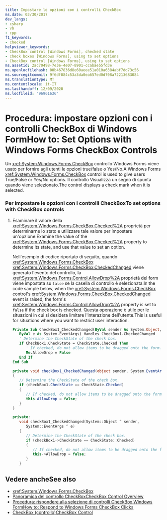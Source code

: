 ```yaml
---
title: Impostare le opzioni con i controlli CheckBox
ms.date: 03/30/2017
dev_langs:
- csharp
- vb
- cpp
f1_keywords:
- checked
helpviewer_keywords:
- CheckBox control [Windows Forms], checked state
- check boxes [Windows Forms], using to set options
- CheckBox control [Windows Forms], using to set options
ms.assetid: 2ac70498-7e3e-4e07-8901-ccabaeb5fd3e
ms.openlocfilehash: 00b467836d8e60aeee51a010a6384abf7dd73c56
ms.sourcegitcommit: 9f6df084c53a3da0ea657ed0d708a72213683084
ms.translationtype: MT
ms.contentlocale: it-IT
ms.lasthandoff: 12/09/2020
ms.locfileid: "96961636"
---
```

# <a name="how-to-set-options-with-windows-forms-checkbox-controls"></a><span data-ttu-id="32f12-102">Procedura: impostare opzioni con i controlli CheckBox di Windows Form</span><span class="sxs-lookup"><span data-stu-id="32f12-102">How to: Set Options with Windows Forms CheckBox Controls</span></span>
<span data-ttu-id="32f12-103">Un <xref:System.Windows.Forms.CheckBox> controllo Windows Forms viene usato per fornire agli utenti le opzioni true/false o Yes/No.</span><span class="sxs-lookup"><span data-stu-id="32f12-103">A Windows Forms <xref:System.Windows.Forms.CheckBox> control is used to give users True/False or Yes/No options.</span></span> <span data-ttu-id="32f12-104">Il controllo Visualizza un segno di spunta quando viene selezionato.</span><span class="sxs-lookup"><span data-stu-id="32f12-104">The control displays a check mark when it is selected.</span></span>  
  
### <a name="to-set-options-with-checkbox-controls"></a><span data-ttu-id="32f12-105">Per impostare le opzioni con i controlli CheckBox</span><span class="sxs-lookup"><span data-stu-id="32f12-105">To set options with CheckBox controls</span></span>  
  
1. <span data-ttu-id="32f12-106">Esaminare il valore della <xref:System.Windows.Forms.CheckBox.Checked%2A> proprietà per determinarne lo stato e utilizzare tale valore per impostare un'opzione.</span><span class="sxs-lookup"><span data-stu-id="32f12-106">Examine the value of the <xref:System.Windows.Forms.CheckBox.Checked%2A> property to determine its state, and use that value to set an option.</span></span>  
  
     <span data-ttu-id="32f12-107">Nell'esempio di codice riportato di seguito, quando <xref:System.Windows.Forms.CheckBox> <xref:System.Windows.Forms.CheckBox.CheckedChanged> viene generato l'evento del controllo, la <xref:System.Windows.Forms.Control.AllowDrop%2A> proprietà del form viene impostata su `false` se la casella di controllo è selezionata.</span><span class="sxs-lookup"><span data-stu-id="32f12-107">In the code sample below, when the <xref:System.Windows.Forms.CheckBox> control's <xref:System.Windows.Forms.CheckBox.CheckedChanged> event is raised, the form's <xref:System.Windows.Forms.Control.AllowDrop%2A> property is set to `false` if the check box is checked.</span></span> <span data-ttu-id="32f12-108">Questa operazione è utile per le situazioni in cui si desidera limitare l'interazione dell'utente.</span><span class="sxs-lookup"><span data-stu-id="32f12-108">This is useful for situations where you want to restrict user interaction.</span></span>  
  
    ```vb  
    Private Sub CheckBox1_CheckedChanged(ByVal sender As System.Object, _  
       ByVal e As System.EventArgs) Handles CheckBox1.CheckedChanged  
       ' Determine the CheckState of the check box.  
       If CheckBox1.CheckState = CheckState.Checked Then  
          ' If checked, do not allow items to be dragged onto the form.  
          Me.AllowDrop = False  
       End If  
    End Sub  
    ```  
  
    ```csharp  
    private void checkBox1_CheckedChanged(object sender, System.EventArgs e)  
    {  
       // Determine the CheckState of the check box.  
       if (checkBox1.CheckState == CheckState.Checked)
       {  
          // If checked, do not allow items to be dragged onto the form.  
          this.AllowDrop = false;  
       }  
    }  
    ```  
  
    ```cpp  
    private:  
       void checkBox1_CheckedChanged(System::Object ^ sender,  
          System::EventArgs ^ e)  
       {  
          // Determine the CheckState of the check box.  
          if (checkBox1->CheckState == CheckState::Checked)
          {  
             // If checked, do not allow items to be dragged onto the form.  
             this->AllowDrop = false;  
          }  
       }  
    ```  
  
## <a name="see-also"></a><span data-ttu-id="32f12-109">Vedere anche</span><span class="sxs-lookup"><span data-stu-id="32f12-109">See also</span></span>

- <xref:System.Windows.Forms.CheckBox>
- [<span data-ttu-id="32f12-110">Panoramica del controllo CheckBox</span><span class="sxs-lookup"><span data-stu-id="32f12-110">CheckBox Control Overview</span></span>](checkbox-control-overview-windows-forms.md)
- [<span data-ttu-id="32f12-111">Procedura: rispondere alla selezione di controlli CheckBox Windows Form</span><span class="sxs-lookup"><span data-stu-id="32f12-111">How to: Respond to Windows Forms CheckBox Clicks</span></span>](how-to-respond-to-windows-forms-checkbox-clicks.md)
- [<span data-ttu-id="32f12-112">CheckBox (controllo)</span><span class="sxs-lookup"><span data-stu-id="32f12-112">CheckBox Control</span></span>](checkbox-control-windows-forms.md)
